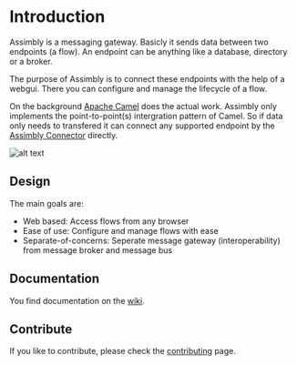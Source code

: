 # Introduction

Assimbly is a messaging gateway. Basicly it sends data between two endpoints (a flow). 
An endpoint can be anything like a database, directory or a broker.

The purpose of Assimbly is to connect these endpoints with the help of a webgui. There you can configure and manage the lifecycle of a flow.

On the background [Apache Camel](https://github.com/apache/camel) does the actual work. Assimbly only implements the point-to-point(s) intergration pattern of Camel.
So if data only needs to transfered it can connect any supported endpoint by the [Assimbly Connector](https://github.com/assimbly/connector) directly.

![alt text](https://github.com/assimbly/gateway/tree/master/src/main/webapp/content/images/assimbly_screenshot.jpg "Flows page")

## Design

The main goals are:

* Web based: Access flows from any browser
* Ease of use: Configure and manage flows with ease
* Separate-of-concerns: Seperate message gateway (interoperability) from message broker and message bus

## Documentation

You find documentation on the [wiki](https://github.com/assimbly/gateway/wiki).

## Contribute

If you like to contribute, please check the [contributing](https://github.com/assimbly/gateway/blob/master/CONTRIBUTING.md) page.